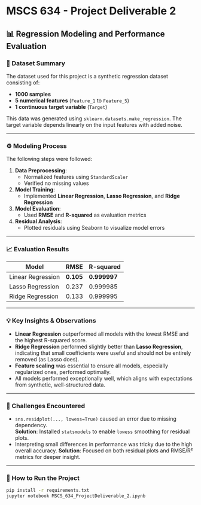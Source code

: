 # MSCS 634 - Project Deliverable 2

## 📊 Regression Modeling and Performance Evaluation

### 📁 Dataset Summary
The dataset used for this project is a synthetic regression dataset consisting of:
- **1000 samples**
- **5 numerical features** (`Feature_1` to `Feature_5`)
- **1 continuous target variable** (`Target`)

This data was generated using `sklearn.datasets.make_regression`. The target variable depends linearly on the input features with added noise.

---

### ⚙️ Modeling Process
The following steps were followed:
1. **Data Preprocessing**:
   - Normalized features using `StandardScaler`
   - Verified no missing values
2. **Model Training**:
   - Implemented **Linear Regression**, **Lasso Regression**, and **Ridge Regression**
3. **Model Evaluation**:
   - Used **RMSE** and **R-squared** as evaluation metrics
4. **Residual Analysis**:
   - Plotted residuals using Seaborn to visualize model errors

---

### 📈 Evaluation Results

| Model            | RMSE     | R-squared |
|------------------|----------|-----------|
| Linear Regression | **0.105** | **0.999997** |
| Lasso Regression  | 0.237    | 0.999985  |
| Ridge Regression  | 0.133    | 0.999995  |

---

### 💡 Key Insights & Observations
- **Linear Regression** outperformed all models with the lowest RMSE and the highest R-squared score.
- **Ridge Regression** performed slightly better than **Lasso Regression**, indicating that small coefficients were useful and should not be entirely removed (as Lasso does).
- **Feature scaling** was essential to ensure all models, especially regularized ones, performed optimally.
- All models performed exceptionally well, which aligns with expectations from synthetic, well-structured data.

---

### 🚧 Challenges Encountered
- `sns.residplot(..., lowess=True)` caused an error due to missing dependency.  
  **Solution**: Installed `statsmodels` to enable `lowess` smoothing for residual plots.
- Interpreting small differences in performance was tricky due to the high overall accuracy.
  **Solution**: Focused on both residual plots and RMSE/R² metrics for deeper insight.

---

### 💾 How to Run the Project

```bash
pip install -r requirements.txt
jupyter notebook MSCS_634_ProjectDeliverable_2.ipynb
